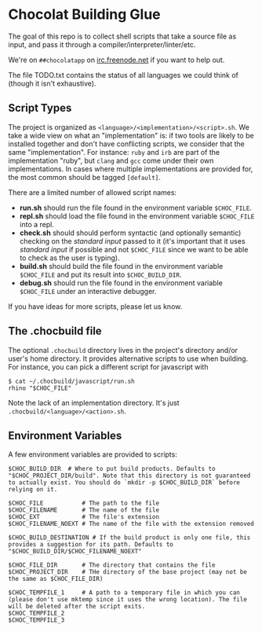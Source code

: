 # Chocolat Building Glue

The goal of this repo is to collect shell scripts that take a source file as input, and pass it through a compiler/interpreter/linter/etc.

We're on `##chocolatapp` on [irc.freenode.net](http://webchat.freenode.net/?channels=%23%23chocolatapp) if you want to help out.

The file TODO.txt contains the status of all languages we could think of (though it isn't exhaustive).

## Script Types

The project is organized as `<language>/<implementation>/<script>.sh`. We take a wide view on what an "implementation" is: if two tools are likely to be installed together and don't have conflicting scripts, we consider that the same "implementation". For instance: `ruby` and `irb` are part of the implementation "ruby", but `clang` and `gcc` come under their own implementations. In cases where multiple implementations are provided for, the most common should be tagged `[default]`.

There are a limited number of allowed script names:

* **run.sh** should run the file found in the environment variable `$CHOC_FILE`.
* **repl.sh** should load the file found in the environment variable `$CHOC_FILE` into a repl.
* **check.sh** should should perform syntactic (and optionally semantic) checking on the *standard input* passed to it (it's important that it uses *standard input* if possible and not `$CHOC_FILE` since we want to be able to check as the user is typing).
* **build.sh** should build the file found in the environment variable `$CHOC_FILE` and put its result into `$CHOC_BUILD_DIR`.
* **debug.sh** should run the file found in the environment variable `$CHOC_FILE` under an interactive debugger.

If you have ideas for more scripts, please let us know.

## The .chocbuild file

The optional `.chocbuild` directory lives in the project's directory and/or user's home directory. It provides alternative scripts to use when building. For instance, you can pick a different script for javascript with

    $ cat ~/.chocbuild/javascript/run.sh
    rhino "$CHOC_FILE"

Note the lack of an implementation directory. It's just `.chocbuild/<language>/<action>.sh`.

## Environment Variables

A few environment variables are provided to scripts:

    $CHOC_BUILD_DIR  # Where to put build products. Defaults to "$CHOC_PROJECT_DIR/build". Note that this directory is not guaranteed to actually exist. You should do `mkdir -p $CHOC_BUILD_DIR` before relying on it.
    
    $CHOC_FILE           # The path to the file
    $CHOC_FILENAME       # The name of the file
    $CHOC_EXT            # The file's extension
    $CHOC_FILENAME_NOEXT # The name of the file with the extension removed
    
    $CHOC_BUILD_DESTINATION # If the build product is only one file, this provides a suggestion for its path. Defaults to "$CHOC_BUILD_DIR/$CHOC_FILENAME_NOEXT"
    
    $CHOC_FILE_DIR       # The directory that contains the file
    $CHOC_PROJECT_DIR    # THe directory of the base project (may not be the same as $CHOC_FILE_DIR)
    
    $CHOC_TEMPFILE_1     # A path to a temporary file in which you can (please don't use mktemp since it uses the wrong location). The file will be deleted after the script exits.
    $CHOC_TEMPFILE_2
    $CHOC_TEMPFILE_3
